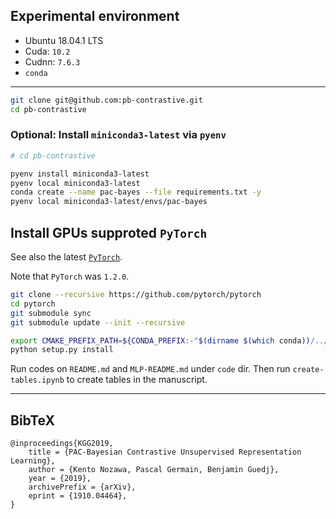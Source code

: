 ## Experimental environment

- Ubuntu 18.04.1 LTS
- Cuda: `10.2`
- Cudnn: `7.6.3`
- `conda`

---


```bash
git clone git@github.com:pb-contrastive.git
cd pb-contrastive
```

### Optional: Install `miniconda3-latest` via `pyenv`

```bash
# cd pb-contrastive

pyenv install miniconda3-latest
pyenv local miniconda3-latest
conda create --name pac-bayes --file requirements.txt -y
pyenv local miniconda3-latest/envs/pac-bayes
```

## Install GPUs supproted `PyTorch`

See also the latest [`PyTorch`](https://github.com/pytorch/pytorch#from-source).

Note that `PyTorch` was `1.2.0`.

```bash
git clone --recursive https://github.com/pytorch/pytorch
cd pytorch
git submodule sync
git submodule update --init --recursive

export CMAKE_PREFIX_PATH=${CONDA_PREFIX:-"$(dirname $(which conda))/../"}
python setup.py install
```

Run codes on `README.md` and `MLP-README.md` under `code` dir.
Then run `create-tables.ipynb` to create tables in the manuscript.

---

## BibTeX

```
@inproceedings{KGG2019,
    title = {PAC-Bayesian Contrastive Unsupervised Representation Learning},
    author = {Kento Nozawa, Pascal Germain, Benjamin Guedj},
    year = {2019},
    archivePrefix = {arXiv},
    eprint = {1910.04464},
}
```
